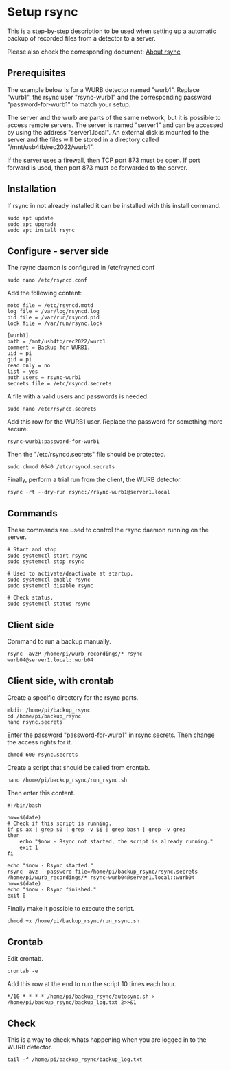 # Setup rsync

This is a step-by-step description to be used when setting up a
automatic backup of recorded files from a detector to a server.

Please also check the corresponding document:
[About rsync](./about_rsync.md)

## Prerequisites

The example below is for a WURB detector named "wurb1".
Replace "wurb1", the rsync user "rsync-wurb1" and the corresponding
password "password-for-wurb1" to match your setup.

The server and the wurb are parts of the same network, but it is possible
to access remote servers. The server is named "server1" and can be
accessed by using the address "server1.local".
An external disk is mounted to the server and the files will be stored
in a directory called "/mnt/usb4tb/rec2022/wurb1".

If the server uses a firewall, then TCP port 873 must be open.
If port forward is used, then port 873 must be forwarded to the server.

## Installation

If rsync in not already installed it can be installed
with this install command.

    sudo apt update
    sudo apt upgrade
    sudo apt install rsync

## Configure - server side

The rsync daemon is configured in /etc/rsyncd.conf

    sudo nano /etc/rsyncd.conf

Add the following content:

    motd file = /etc/rsyncd.motd
    log file = /var/log/rsyncd.log
    pid file = /var/run/rsyncd.pid
    lock file = /var/run/rsync.lock

    [wurb1]
    path = /mnt/usb4tb/rec2022/wurb1
    comment = Backup for WURB1.
    uid = pi
    gid = pi
    read only = no
    list = yes
    auth users = rsync-wurb1
    secrets file = /etc/rsyncd.secrets

A file with a valid users and passwords is needed.

    sudo nano /etc/rsyncd.secrets

Add this row for the WURB1 user. Replace the
password for something more secure.

    rsync-wurb1:password-for-wurb1

Then the "/etc/rsyncd.secrets" file should be protected.

    sudo chmod 0640 /etc/rsyncd.secrets

Finally, perform a trial run from the client, the WURB detector.

    rsync -rt --dry-run rsync://rsync-wurb1@server1.local

## Commands

These commands are used to control the rsync daemon running on the
server.

    # Start and stop.
    sudo systemctl start rsync
    sudo systemctl stop rsync

    # Used to activate/deactivate at startup.
    sudo systemctl enable rsync
    sudo systemctl disable rsync

    # Check status.
    sudo systemctl status rsync    

## Client side

Command to run a backup manually.

    rsync -avzP /home/pi/wurb_recordings/* rsync-wurb04@server1.local::wurb04

## Client side, with crontab

Create a specific directory for the rsync parts.

    mkdir /home/pi/backup_rsync
    cd /home/pi/backup_rsync
    nano rsync.secrets

Enter the password "password-for-wurb1" in rsync.secrets.
Then change the access rights for it.

    chmod 600 rsync.secrets

Create a script that should be called from crontab.

    nano /home/pi/backup_rsync/run_rsync.sh

Then enter this content.

    #!/bin/bash

    now=$(date)
    # Check if this script is running.
    if ps ax | grep $0 | grep -v $$ | grep bash | grep -v grep
    then
        echo "$now - Rsync not started, the script is already running."
        exit 1
    fi

    echo "$now - Rsync started."
    rsync -avz --password-file=/home/pi/backup_rsync/rsync.secrets /home/pi/wurb_recordings/* rsync-wurb04@server1.local::wurb04
    now=$(date)
    echo "$now - Rsync finished."
    exit 0

Finally make it possible to execute the script.

    chmod +x /home/pi/backup_rsync/run_rsync.sh 

## Crontab

Edit crontab.

    crontab -e

Add this row at the end to run the script 10 times each hour.

    */10 * * * * /home/pi/backup_rsync/autosync.sh > /home/pi/backup_rsync/backup_log.txt 2>>&1

## Check

This is a way to check whats happening when you are logged in to the 
WURB detector.

    tail -f /home/pi/backup_rsync/backup_log.txt
